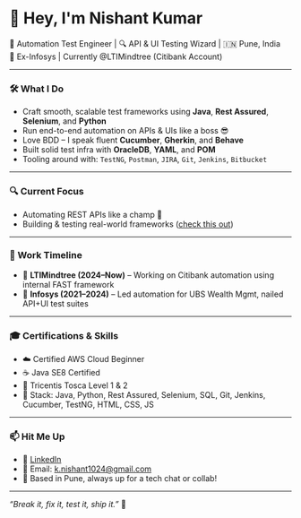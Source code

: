 # 👋 Hey, I'm Nishant Kumar

🎯 Automation Test Engineer | 🔍 API & UI Testing Wizard | 🇮🇳 Pune, India  
💼 Ex-Infosys | Currently @LTIMindtree (Citibank Account)

---

### 🛠️ What I Do
- Craft smooth, scalable test frameworks using **Java**, **Rest Assured**, **Selenium**, and **Python**
- Run end-to-end automation on APIs & UIs like a boss 😎  
- Love BDD – I speak fluent **Cucumber**, **Gherkin**, and **Behave**
- Built solid test infra with **OracleDB**, **YAML**, and **POM**  
- Tooling around with: `TestNG`, `Postman`, `JIRA`, `Git`, `Jenkins`, `Bitbucket`

---

### 🔍 Current Focus
- Automating REST APIs like a champ 💪  
- Building & testing real-world frameworks ([check this out](https://github.com/k-nishant1024/SeleniumJavaPOMFramework))

---

### 💼 Work Timeline
- 🏢 **LTIMindtree (2024–Now)** – Working on Citibank automation using internal FAST framework  
- 🏢 **Infosys (2021–2024)** – Led automation for UBS Wealth Mgmt, nailed API+UI test suites

---

### 🎓 Certifications & Skills
- ☁️ Certified AWS Cloud Beginner  
- ☕ Java SE8 Certified  
- 🧪 Tricentis Tosca Level 1 & 2  
- 🧠 Stack: Java, Python, Rest Assured, Selenium, SQL, Git, Jenkins, Cucumber, TestNG, HTML, CSS, JS

---

### 📫 Hit Me Up
- 🔗 [LinkedIn](https://www.linkedin.com/in/knishant99/)
- 💌 Email: k.nishant1024@gmail.com  
- 📍 Based in Pune, always up for a tech chat or collab!

---

_“Break it, fix it, test it, ship it.”_ 🚀
